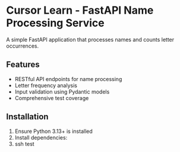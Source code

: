 # Cursor Learn - FastAPI Name Processing Service

A simple FastAPI application that processes names and counts letter occurrences.

## Features

- RESTful API endpoints for name processing
- Letter frequency analysis
- Input validation using Pydantic models
- Comprehensive test coverage

## Installation

1. Ensure Python 3.13+ is installed
2. Install dependencies:
3. ssh test